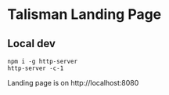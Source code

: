 # Talisman Landing Page

## Local dev

```
npm i -g http-server
http-server -c-1
```

Landing page is on http://localhost:8080
